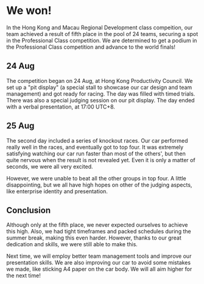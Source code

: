 # We won!

In the Hong Kong and Macau Regional Development class compeition, our team achieved a result of fifth place in the pool of 24 teams, securing a spot in the Professional Class competition. We are determined to get a podium in the Professional Class competition and advance to the world finals!

## 24 Aug

The competition began on 24 Aug, at Hong Kong Productivity Council. We set up a "pit display" (a special stall to showcase our car design and team management) and got ready for racing. The day was filled with timed trials. There was also a special judging session on our pit display. The day ended with a verbal presentation, at 17:00 UTC+8.

## 25 Aug

The second day included a series of knockout races. Our car performed really well in the races, and eventually got to top four. It was extremely satisfying watching our car run faster than most of the others', but then quite nervous when the result is not revealed yet. Even it is only a matter of seconds, we were all very excited.

However, we were unable to beat all the other groups in top four. A little disappointing, but we all have high hopes on other of the judging aspects, like enterprise identity and presentation.

## Conclusion

Although only at the fifth place, we never expected ourselves to achieve this high. Also, we had tight timeframes and packed schedules during the summer break, making this even harder. However, thanks to our great dedication and skills, we were still able to make this.

Next time, we will employ better team management tools and improve our presentation skills. We are also improving our car to avoid some mistakes we made, like sticking A4 paper on the car body. We will all aim higher for the next time!
